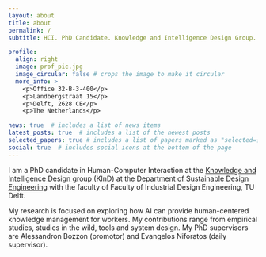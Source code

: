 ```yaml
---
layout: about
title: about
permalink: /
subtitle: HCI. PhD Candidate. Knowledge and Intelligence Design Group. Delft University of Technology.

profile:
  align: right
  image: prof_pic.jpg
  image_circular: false # crops the image to make it circular
  more_info: >
    <p>Office 32-B-3-400</p>
    <p>Landbergstraat 15</p>
    <p>Delft, 2628 CE</p>
    <p>The Netherlands</p>

news: true  # includes a list of news items
latest_posts: true  # includes a list of the newest posts
selected_papers: true # includes a list of papers marked as "selected={true}"
social: true  # includes social icons at the bottom of the page
---
```


I am a PhD candidate in Human-Computer Interaction at the <a href="https://www.tudelft.nl/io/over-io/afdelingen/sustainable-design-engineering/kind">Knowledge and Intelligence Design group </a> (KInD) at the [Department of Sustainable Design Engineering](https://www.tudelft.nl/en/ide/about-ide/departments/sustainable-design-engineering/) with the faculty of Faculty of Industrial Design Engineering, TU Delft. 

My research is focused on exploring how AI can provide human-centered knowledge management for workers. My contributions range from empirical studies, studies in the wild, tools and system design. My PhD supervisors are Alessandron Bozzon (promotor) and Evangelos Niforatos (daily supervisor).

